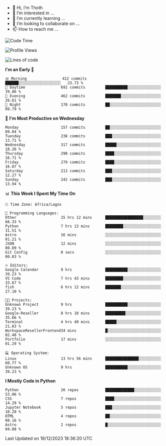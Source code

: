 <!---
thoth2357/thoth2357 is a ✨ special ✨ repository because its `README.md` (this file) appears on your GitHub profile.
You can click the Preview link to take a look at your changes.
--->

- 👋 Hi, I’m Thoth
- 👀 I’m interested in ...
- 🌱 I’m currently learning ...
- 💞️ I’m looking to collaborate on ...
- 📫 How to reach me ...




<!--START_SECTION:waka-->
![Code Time](http://img.shields.io/badge/Code%20Time-2%2C585%20hrs%2022%20mins-blue)

![Profile Views](http://img.shields.io/badge/Profile%20Views-0-blue)

![Lines of code](https://img.shields.io/badge/From%20Hello%20World%20I%27ve%20Written-30.2%20million%20lines%20of%20code-blue)

**I'm an Early 🐤** 

```text
🌞 Morning                412 commits         ██████░░░░░░░░░░░░░░░░░░░   23.73 % 
🌆 Daytime                692 commits         ██████████░░░░░░░░░░░░░░░   39.86 % 
🌃 Evening                462 commits         ███████░░░░░░░░░░░░░░░░░░   26.61 % 
🌙 Night                  170 commits         ██░░░░░░░░░░░░░░░░░░░░░░░   09.79 % 
```
📅 **I'm Most Productive on Wednesday** 

```text
Monday                   157 commits         ██░░░░░░░░░░░░░░░░░░░░░░░   09.04 % 
Tuesday                  238 commits         ███░░░░░░░░░░░░░░░░░░░░░░   13.71 % 
Wednesday                317 commits         █████░░░░░░░░░░░░░░░░░░░░   18.26 % 
Thursday                 290 commits         ████░░░░░░░░░░░░░░░░░░░░░   16.71 % 
Friday                   279 commits         ████░░░░░░░░░░░░░░░░░░░░░   16.07 % 
Saturday                 213 commits         ███░░░░░░░░░░░░░░░░░░░░░░   12.27 % 
Sunday                   242 commits         ███░░░░░░░░░░░░░░░░░░░░░░   13.94 % 
```


📊 **This Week I Spent My Time On** 

```text
🕑︎ Time Zone: Africa/Lagos

💬 Programming Languages: 
Other                    15 hrs 12 mins      █████████████████░░░░░░░░   66.33 % 
Python                   7 hrs 13 mins       ████████░░░░░░░░░░░░░░░░░   31.51 % 
Astro                    16 mins             ░░░░░░░░░░░░░░░░░░░░░░░░░   01.21 % 
JSON                     12 mins             ░░░░░░░░░░░░░░░░░░░░░░░░░   00.89 % 
Git Config               0 secs              ░░░░░░░░░░░░░░░░░░░░░░░░░   00.03 % 

🔥 Editors: 
Google Calendar          9 hrs               ██████████░░░░░░░░░░░░░░░   39.23 % 
VS Code                  7 hrs 43 mins       ████████░░░░░░░░░░░░░░░░░   33.67 % 
fish                     6 hrs 12 mins       ███████░░░░░░░░░░░░░░░░░░   27.10 % 

🐱‍💻 Projects: 
Unknown Project          9 hrs               ██████████░░░░░░░░░░░░░░░   39.23 % 
Google-Reseller          8 hrs 10 mins       █████████░░░░░░░░░░░░░░░░   35.66 % 
Terminal                 4 hrs 49 mins       █████░░░░░░░░░░░░░░░░░░░░   21.03 % 
WorkspaceResellerFrontend34 mins             █░░░░░░░░░░░░░░░░░░░░░░░░   02.48 % 
Portfolio                17 mins             ░░░░░░░░░░░░░░░░░░░░░░░░░   01.29 % 

💻 Operating System: 
Linux                    13 hrs 56 mins      ███████████████░░░░░░░░░░   60.77 % 
Unknown OS               9 hrs               ██████████░░░░░░░░░░░░░░░   39.23 % 
```

**I Mostly Code in Python** 

```text
Python                   26 repos            █████████████░░░░░░░░░░░░   53.06 % 
CSS                      7 repos             ████░░░░░░░░░░░░░░░░░░░░░   14.29 % 
Jupyter Notebook         5 repos             ███░░░░░░░░░░░░░░░░░░░░░░   10.20 % 
HTML                     4 repos             ██░░░░░░░░░░░░░░░░░░░░░░░   08.16 % 
Astro                    2 repos             █░░░░░░░░░░░░░░░░░░░░░░░░   04.08 % 
```




 Last Updated on 18/12/2023 18:36:20 UTC
<!--END_SECTION:waka-->
<!--![](http://github-profile-summary-cards.vercel.app/api/cards/profile-details?username=thoth2357&theme=2077)

![](http://github-profile-summary-cards.vercel.app/api/cards/stats?username=thoth2357&theme=2077)![](http://github-profile-summary-cards.vercel.app/api/cards/productive-time?username=thoth2357&theme=2077&utcOffset=8) -->
